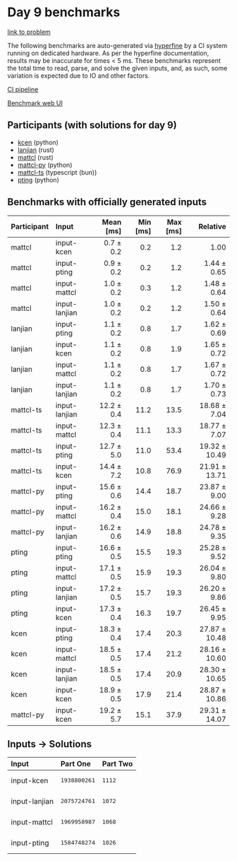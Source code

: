 # Day 9 benchmarks

[link to problem](https://adventofcode.com/2023/day/9)

The following benchmarks are auto-generated via
[hyperfine](https://github.com/sharkdp/hyperfine) by a CI system running on
dedicated hardware. As per the hyperfine documentation, results may be
inaccurate for times < 5 ms. These benchmarks represent the total time to read,
parse, and solve the given inputs, and, as such, some variation is expected due
to IO and other factors.

[CI pipeline](http://ci.papercode.net:8080/teams/main/pipelines/aoc2023)

[Benchmark web UI](https://aoc.ancalagon.black)


## Participants (with solutions for day 9)

- [kcen](https://github.com/kcen/aoc2023) (python)
- [lanjian](https://github.com/lanjian/aoc-2023) (rust)
- [mattcl](https://github.com/mattcl/aoc2023) (rust)
- [mattcl-py](https://github.com/mattcl/aoc2023-py) (python)
- [mattcl-ts](https://github.com/mattcl/aoc2023-js) (typescript (bun))
- [pting](https://github.com/pting/aoc2023) (python)


## Benchmarks with officially generated inputs

| Participant | Input | Mean [ms] | Min [ms] | Max [ms] | Relative |
|:---|:---|---:|---:|---:|---:|
| mattcl | input-kcen | 0.7 ± 0.2 | 0.2 | 1.2 | 1.00 |
| mattcl | input-pting | 0.9 ± 0.2 | 0.2 | 1.2 | 1.44 ± 0.65 |
| mattcl | input-mattcl | 1.0 ± 0.2 | 0.3 | 1.2 | 1.48 ± 0.64 |
| mattcl | input-lanjian | 1.0 ± 0.2 | 0.2 | 1.2 | 1.50 ± 0.64 |
| lanjian | input-pting | 1.1 ± 0.2 | 0.8 | 1.7 | 1.62 ± 0.69 |
| lanjian | input-kcen | 1.1 ± 0.2 | 0.8 | 1.9 | 1.65 ± 0.72 |
| lanjian | input-mattcl | 1.1 ± 0.2 | 0.8 | 1.7 | 1.67 ± 0.72 |
| lanjian | input-lanjian | 1.1 ± 0.2 | 0.8 | 1.7 | 1.70 ± 0.73 |
| mattcl-ts | input-lanjian | 12.2 ± 0.4 | 11.2 | 13.5 | 18.68 ± 7.04 |
| mattcl-ts | input-mattcl | 12.3 ± 0.4 | 11.1 | 13.3 | 18.77 ± 7.07 |
| mattcl-ts | input-pting | 12.7 ± 5.0 | 11.0 | 53.4 | 19.32 ± 10.49 |
| mattcl-ts | input-kcen | 14.4 ± 7.2 | 10.8 | 76.9 | 21.91 ± 13.71 |
| mattcl-py | input-pting | 15.6 ± 0.6 | 14.4 | 18.7 | 23.87 ± 9.00 |
| mattcl-py | input-mattcl | 16.2 ± 0.4 | 15.0 | 18.1 | 24.66 ± 9.28 |
| mattcl-py | input-lanjian | 16.2 ± 0.6 | 14.9 | 18.8 | 24.78 ± 9.35 |
| pting | input-pting | 16.6 ± 0.5 | 15.5 | 19.3 | 25.28 ± 9.52 |
| pting | input-mattcl | 17.1 ± 0.5 | 15.9 | 19.3 | 26.04 ± 9.80 |
| pting | input-lanjian | 17.2 ± 0.5 | 15.7 | 19.3 | 26.20 ± 9.86 |
| pting | input-kcen | 17.3 ± 0.4 | 16.3 | 19.7 | 26.45 ± 9.95 |
| kcen | input-pting | 18.3 ± 0.4 | 17.4 | 20.3 | 27.87 ± 10.48 |
| kcen | input-mattcl | 18.5 ± 0.5 | 17.4 | 21.2 | 28.16 ± 10.60 |
| kcen | input-lanjian | 18.5 ± 0.5 | 17.4 | 20.9 | 28.30 ± 10.65 |
| kcen | input-kcen | 18.9 ± 0.5 | 17.9 | 21.4 | 28.87 ± 10.86 |
| mattcl-py | input-kcen | 19.2 ± 5.7 | 15.1 | 37.9 | 29.31 ± 14.07 |


## Inputs -> Solutions

| Input | Part One | Part Two |
|:---|:---|:---|
|input-kcen|<pre>1938800261</pre>|<pre>1112</pre>|
|input-lanjian|<pre>2075724761</pre>|<pre>1072</pre>|
|input-mattcl|<pre>1969958987</pre>|<pre>1068</pre>|
|input-pting|<pre>1584748274</pre>|<pre>1026</pre>|